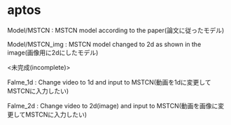 # aptos

Model/MSTCN : MSTCN model according to the paper(論文に従ったモデル)

Model/MSTCN_img : MSTCN model changed to 2d as shown in the image(画像用に2dにしたモデル)

<未完成(incomplete)>

Falme_1d : Change video to 1d and input to MSTCN(動画を1dに変更してMSTCNに入力したい)

Falme_2d : Change video to 2d(image) and input to MSTCN(動画を画像に変更してMSTCNに入力したい)
